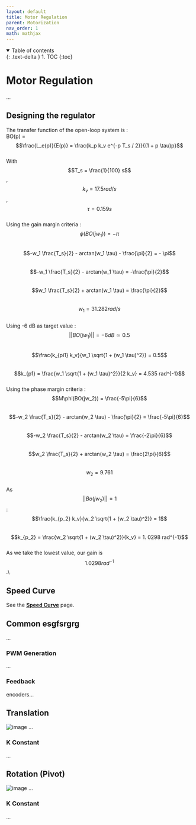 ```yaml
---
layout: default
title: Motor Regulation
parent: Motorization
nav_order: 1
math: mathjax
---
```



<details open markdown="block">
  <summary>
    Table of contents
  </summary>
  {: .text-delta }
1. TOC
{:toc}
</details>

# Motor Regulation
...

## Designing the regulator
The transfer function of the open-loop system is : \
BO(p) = $$\frac{L_e(p)}{E(p)} = \frac{k_p k_v e^{-p T_s / 2}}{(1 + p \tau)p}$$\
With $$T_s = \frac{1}{100} s$$, $$k_v = 17.5 rad / s$$, $$\tau = 0.159 s$$\
Using the gain margin criteria :\
$$\phi (BO(jw_1)) = - \pi$$\
$$-w_1 \frac{T_s}{2} - arctan(w_1 \tau) - \frac{\pi}{2} = - \pi$$\
$$-w_1  \frac{T_s}{2}  - arctan(w_1 \tau)  = -\frac{\pi}{2}$$\
$$w_1  \frac{T_s}{2}  + arctan(w_1 \tau)  = \frac{\pi}{2}$$\
$$w_1 = 31.282 rad / s$$\
Using -6 dB as target value : $$|| BO(jw_1)|| = -6 dB \simeq 0.5$$\
$$\frac{k_{pi1} k_v}{w_1 \sqrt{1 + (w_1 \tau)^2}} = 0.5$$\
$$k_{p1} = \frac{w_1 \sqrt{1 + (w_1 \tau)^2}}{2 k_v} = 4.535 rad^{-1}$$\
Using the phase margin criteria :\
$$M\phi(BO(jw_2)) = \frac{-5\pi}{6}$$\
$$-w_2 \frac{T_s}{2} - arctan(w_2 \tau) - \frac{\pi}{2} = \frac{-5\pi}{6}$$\
$$-w_2 \frac{T_s}{2} - arctan(w_2 \tau)  = \frac{-2\pi}{6}$$\
$$w_2 \frac{T_s}{2} + arctan(w_2 \tau)  = \frac{2\pi}{6}$$\
$$w_2 =  9.761$$\
As $$||Bo(jw_2)|| = 1$$ :\
$$\frac{k_{p_2} k_v}{w_2 \sqrt{1 + (w_2 \tau)^2}} = 1$$\
$$k_{p_2} = \frac{w_2 \sqrt{1 + (w_2 \tau)^2}}{k_v} = 1. 0298 rad^{-1}$$\
As we take the lowest value, our gain is $$1. 0298 rad^{-1}$$.\


## Speed Curve
See the **[Speed Curve](/motorization/speedCurve)** page.

## Common esgfsrgrg
...

### PWM Generation
...

### Feedback
encoders...

## Translation
![image](https://user-images.githubusercontent.com/23436953/228483207-f1e11347-ffc9-4086-a2b3-49d63ada9217.png)
...

### K Constant
...


## Rotation (Pivot)
![image](https://user-images.githubusercontent.com/23436953/228483356-38b98cfd-41e4-4f16-b560-a83ecde1d68a.png)
...

### K Constant
...
